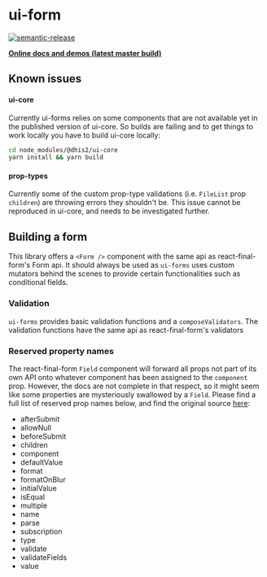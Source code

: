 # ui-form

[![semantic-release](https://img.shields.io/badge/%20%20%F0%9F%93%A6%F0%9F%9A%80-semantic--release-e10079.svg)](https://github.com/semantic-release/semantic-release)

**[Online docs and demos (latest master
build)](https://ui-forms.dhis2.nu)**

## Known issues

#### ui-core

Currently ui-forms relies on some components that are not available yet in the published version of ui-core. So builds are failing and to get things to work locally you have to build ui-core locally:

```bash
cd node_modules/@dhis2/ui-core
yarn install && yarn build
```

#### prop-types

Currently some of the custom prop-type validations (i.e. `FileList` prop `children`) are throwing errors they shouldn't be. This issue cannot be reproduced in ui-core, and needs to be investigated further.

## Building a form

This library offers a `<Form />` component with the same api as react-final-form's Form api.
It should always be used as `ui-forms` uses custom mutators behind the scenes to provide certain functionalities such as conditional fields.

### Validation

`ui-forms` provides basic validation functions and a `composeValidators`.
The validation functions have the same api as react-final-form's validators

### Reserved property names

The react-final-form `Field` component will forward all props not part of its own API onto whatever component has been assigned to the `component` prop. However, the docs are not complete in that respect, so it might seem like some properties are mysteriously swallowed by a `Field`. Please find a full list of reserved prop names below, and find the original source [here](https://github.com/final-form/react-final-form/blob/master/src/Field.js#L7-L26):

-   afterSubmit
-   allowNull
-   beforeSubmit
-   children
-   component
-   defaultValue
-   format
-   formatOnBlur
-   initialValue
-   isEqual
-   multiple
-   name
-   parse
-   subscription
-   type
-   validate
-   validateFields
-   value

